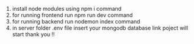 1) install node modules using npm i command
2) for running frontend run npm run dev command
3) for running backend run nodemon index command
4) in server folder .env file insert your mongodb database link
poject will start
thank you !!